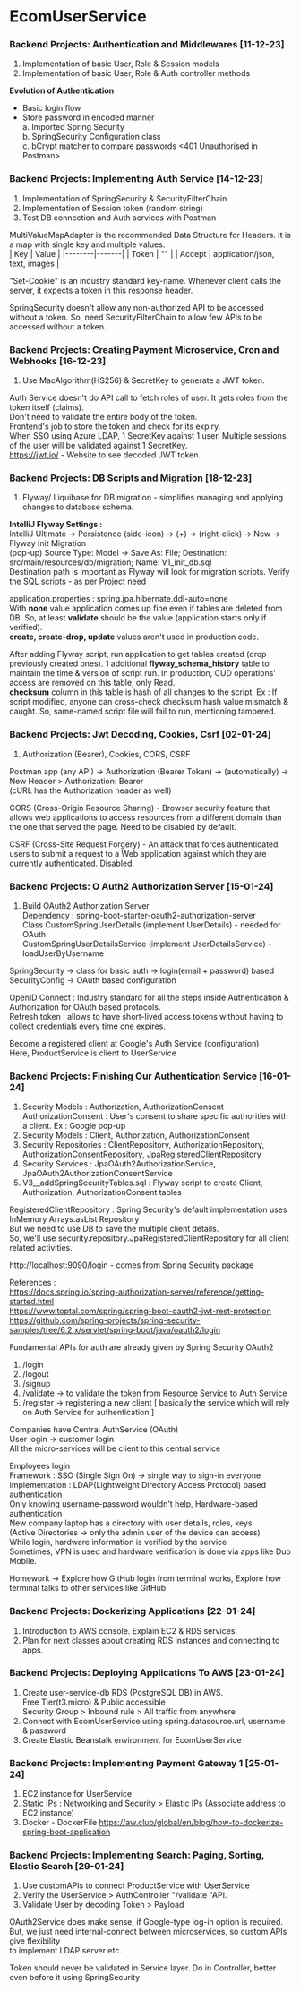 # EcomUserService

### Backend Projects: Authentication and Middlewares [11-12-23]
1. Implementation of basic User, Role & Session models
2. Implementation of basic User, Role & Auth controller methods


**Evolution of Authentication**
 - Basic login flow <br>
 - Store password in encoded manner <br>
   a. Imported Spring Security <br>
   b. SpringSecurity Configuration class <br>
   c. bCrypt matcher to compare passwords <401 Unauthorised in Postman>


### Backend Projects: Implementing Auth Service [14-12-23]
1. Implementation of SpringSecurity & SecurityFilterChain
2. Implementation of Session token (random string)
3. Test DB connection and Auth services with Postman

MultiValueMapAdapter is the recommended Data Structure for Headers. It is a map with single key and multiple values. <br>
| Key    | Value |
|--------|-------|
| Token  | ""    |
| Accept | application/json, text, images |

"Set-Cookie" is an industry standard key-name. Whenever client calls the server, it expects a token in this response header.

SpringSecurity doesn't allow any non-authorized API to be accessed without a token.
So, need SecurityFilterChain to allow few APIs to be accessed without a token.


### Backend Projects: Creating Payment Microservice, Cron and Webhooks [16-12-23]
1. Use MacAlgorithm(HS256) & SecretKey to generate a JWT token.

Auth Service doesn't do API call to fetch roles of user. It gets roles from the token itself (claims). <br>
Don't need to validate the entire body of the token. <br>
Frontend's job to store the token and check for its expiry. <br>
When SSO using Azure LDAP, 1 SecretKey against 1 user.
Multiple sessions of the user will be validated against 1 SecretKey. <br>
https://jwt.io/ - Website to see decoded JWT token.


### Backend Projects: DB Scripts and Migration [18-12-23]
1. Flyway/ Liquibase for DB migration - simplifies managing and applying changes to database schema. <br>

**IntelliJ Flyway Settings :** <br>
IntelliJ Ultimate -> Persistence (side-icon) -> (+) -> <project>(right-click) -> New -> Flyway Init Migration <br>
(pop-up) Source Type: Model -> Save As: File; Destination: src/main/resources/db/migration; Name: V1_init_db.sql <br>
Destination path is important as Flyway will look for migration scripts. Verify the SQL scripts - as per Project need <br>

application.properties : spring.jpa.hibernate.ddl-auto=none <br>
With **none** value application comes up fine even if tables are deleted from DB.
So, at least **validate** should be the value (application starts only if verified). <br>
**create, create-drop, update** values aren't used in production code.

After adding Flyway script, run application to get tables created (drop previously created ones).
1 additional **flyway_schema_history** table to maintain the time & version of script run.
In production, CUD operations' access are removed on this table, only Read. <br>
**checksum** column in this table is hash of all changes to the script.
Ex : If script modified, anyone can cross-check checksum hash value mismatch & caught.
So, same-named script file will fail to run, mentioning tampered.


### Backend Projects: Jwt Decoding, Cookies, Csrf [02-01-24]
1. Authorization (Bearer), Cookies, CORS, CSRF

Postman app (any API) -> Authorization (Bearer Token) -> (automatically) -> New Header > Authorization: Bearer <token> <br>
(cURL has the Authorization header as well)

CORS (Cross-Origin Resource Sharing) - Browser security feature that allows web applications to access resources from a 
different domain than the one that served the page. Need to be disabled by default.

CSRF (Cross-Site Request Forgery) - An attack that forces authenticated users to submit a request to a Web application 
against which they are currently authenticated. Disabled.


### Backend Projects: O Auth2 Authorization Server [15-01-24]
1. Build OAuth2 Authorization Server <br>
Dependency : spring-boot-starter-oauth2-authorization-server <br>
Class CustomSpringUserDetails (implement UserDetails) - needed for OAuth <br>
CustomSpringUserDetailsService (implement UserDetailsService) - loadUserByUsername

SpringSecurity -> class for basic auth -> login(email + password) based <br>
SecurityConfig -> OAuth based configuration

OpenID Connect : Industry standard for all the steps inside Authentication & Authorization for OAuth based protocols. <br>
Refresh token : allows to have short-lived access tokens without having to collect credentials every time one expires.

Become a registered client at Google's Auth Service (configuration) <br>
Here, ProductService is client to UserService


### Backend Projects: Finishing Our Authentication Service [16-01-24]
1. Security Models : Authorization, AuthorizationConsent <br>
AuthorizationConsent : User's consent to share specific authorities with a client. Ex : Google pop-up
2. Security Models : Client, Authorization, AuthorizationConsent
3. Security Repositories : ClientRepository, AuthorizationRepository, AuthorizationConsentRepository, JpaRegisteredClientRepository
4. Security Services : JpaOAuth2AuthorizationService, JpaOAuth2AuthorizationConsentService
5. V3__addSpringSecurityTables.sql : Flyway script to create Client, Authorization, AuthorizationConsent tables

RegisteredClientRepository : Spring Security's default implementation uses InMemory Arrays.asList Repository <br>
But we need to use DB to save the multiple client details. <br>
So, we'll use security.repository.JpaRegisteredClientRepository for all client related activities.

http://localhost:9090/login - comes from Spring Security package

References : <br>
https://docs.spring.io/spring-authorization-server/reference/getting-started.html <br>
https://www.toptal.com/spring/spring-boot-oauth2-jwt-rest-protection <br>
https://github.com/spring-projects/spring-security-samples/tree/6.2.x/servlet/spring-boot/java/oauth2/login <br>

Fundamental APIs for auth are already given by Spring Security OAuth2
1. /login
2. /logout
3. /signup
4. /validate -> to validate the token from Resource Service to Auth Service
5. /register -> registering a new client [ basically the service which will rely on Auth Service for authentication ]

Companies have Central AuthService (OAuth) <br>
User login -> customer login <br>
All the micro-services will be client to this central service

Employees login <br>
Framework : SSO (Single Sign On) -> single way to sign-in everyone <br>
Implementation : LDAP(Lightweight Directory Access Protocol) based authentication <br>
Only knowing username-password wouldn't help, Hardware-based authentication <br>
New company laptop has a directory with user details, roles, keys <br>
(Active Directories -> only the admin user of the device can access) <br>
While login, hardware information is verified by the service <br>
Sometimes, VPN is used and hardware verification is done via apps like Duo Mobile.

Homework -> Explore how GitHub login from terminal works, Explore how terminal talks to other services like GitHub


### Backend Projects: Dockerizing Applications [22-01-24]
1. Introduction to AWS console. Explain EC2 & RDS services.
2. Plan for next classes about creating RDS instances and connecting to apps.


### Backend Projects: Deploying Applications To AWS [23-01-24]
1. Create user-service-db RDS (PostgreSQL DB) in AWS. <br>
Free Tier(t3.micro) & Public accessible <br>
Security Group > Inbound rule > All traffic from anywhere
2. Connect with EcomUserService using spring.datasource.url, username & password
3. Create Elastic Beanstalk environment for EcomUserService


### Backend Projects: Implementing Payment Gateway 1 [25-01-24]
1. EC2 instance for UserService
2. Static IPs : Networking and Security > Elastic IPs (Associate address to EC2 instance)
3. Docker - DockerFile
   https://aw.club/global/en/blog/how-to-dockerize-spring-boot-application


### Backend Projects: Implementing Search: Paging, Sorting, Elastic Search [29-01-24]
1. Use customAPIs to connect ProductService with UserService
2. Verify the UserService > AuthController "/validate "API.
3. Validate User by decoding Token > Payload

OAuth2Service does make sense, if Google-type log-in option is required. <br>
But, we just need internal-connect between microservices, so custom APIs give flexibility <br>
to implement LDAP server etc.

Token should never be validated in Service layer. Do in Controller, better even before it using SpringSecurity


